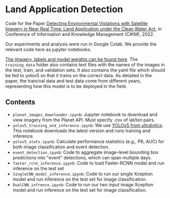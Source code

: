 # Land Application Detection

Code for the Paper [Detecting Environmental Violations with Satellite Imagery in
Near Real Time: Land Application under the Clean Water Act](https://arxiv.org/pdf/2208.08919.pdf), in Conference of Information and Knowledge Management (CIKM), 2022. 


Our experiments and analysis were run in Google Colab. We provide the relevant code here as jupyter notebooks. 

[The imagery, labels and model weights can be found here](https://www.dropbox.com/sh/8g7j6gu4rattylr/AABn5O-xuy9JUY0cAO6b1NCya?dl=0). The `training_data` folder also contains text files with the names of the images in the test, train, and validation sets. It also contains the yaml file which should be fed to yolov5 so that it trains on the correct data. As detailed in the paper, the train/val data and test data come from different years, representing how this model is to be deployed in the field.

## Contents
  
- `planet_images_downloader.ipynb`: Jupyter notebook to download and view imagery from the Planet API.  Must specify .csv of lat/lon pairs.
- `yolov5_training_and_inference.ipynb`: We use [YOLOv5 from ultralytics](https://github.com/ultralytics/yolov5). This notebook downloads the latest version and runs training and inference. 
- `yolov5_stats.ipynb`: Calculate performance statistics (e.g., PR, AUC) for both image classification and event detection. 
- `event_detection.ipynb`: Code to aggregate image-level bounding box predictions into "event" detections, which can span multiple days. 
- `faster_rcnn_inference.ipynb`: Code to load Faster-RCNN model and run inference on the test set
- `SingleCNN_model_inference.ipynb`: Code to run our single Xception model and run inference on the test set for image classification.
- `DualCNN_infrence.ipynb`: Code to run our two input image Xception model and run inference on the test set for image classification.

